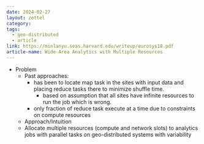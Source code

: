 ```yaml
---
date: 2024-02-27
layout: zettel
category: 
tags:
  - geo-distributed
  - article
link: https://minlanyu.seas.harvard.edu/writeup/eurosys18.pdf
article-name: Wide-Area Analytics with Multiple Resources
---
```


- Problem
	- Past approaches:
		- has been to locate map task in the sites with input data and placing reduce tasks there to minimize shuffle time.
			- based on assumption that all sites have infinite resources to run the job which is wrong.
		- only fraction of reduce task execute at a time due to constraints on compute resources
	- Approach/Intuition
	- Allocate multiple resources (compute and network slots) to analytics jobs with parallel tasks on geo-distributed systems with variability